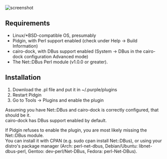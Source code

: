 ![screenshot](http://raw.github.com/exscape/pidgin_cairo_dock/master/pidgin_cairo_dock.png)

Requirements
------------

* Linux/\*BSD-compatible OS, presumably
* Pidgin, with Perl support enabled (check under Help -> Build Information)
* cairo-dock, with DBus support enabled (System -> DBus in the cairo-dock configuration Advanced mode)
* The Net::DBus Perl module (v1.0.0 or greater).

Installation
------------

1) Download the .pl file and put it in ~/.purple/plugins  
2) Restart Pidgin  
3) Go to Tools -> Plugins and enable the plugin

Assuming you have Net::DBus and cairo-dock is correctly configured, that should be it.  
cairo-dock has DBus support enabled by default.

If Pidgin refuses to enable the plugin, you are most likely missing the Net::DBus module.  
You can install it with CPAN (e.g. sudo cpan install Net::DBus), or using your distro's package manager (Arch: perl-net-dbus, Debian/Ubuntu: libnet-dbus-perl, Gentoo: dev-perl/Net-DBus, Fedora: perl-Net-DBus).
